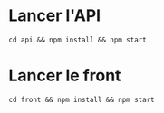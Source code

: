# Lancer l'API

```
cd api && npm install && npm start
```

# Lancer le front

```
cd front && npm install && npm start
```